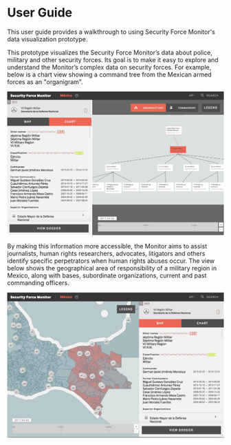 # User Guide

This user guide provides a walkthrough to using Security Force Monitor's data visualization prototype.

This prototype visualizes the Security Force Monitor’s data about police, military and other security forces. Its goal is to make it easy to explore and understand the Monitor’s complex data on security forces. For example, below is a chart view showing a command tree from the Mexican armed forces as an "organigram".

![](/assets/prototype_chart.jpeg)

By making this information more accessible, the Monitor aims to assist journalists, human rights researchers, advocates, litigators and others identify specific perpetrators when human rights abuses occur. The view below shows the geographical area of responsibility of a military region in Mexico, along with bases, subordinate organizations, current and past commanding officers.

![](/assets/prototype_map.jpeg)





